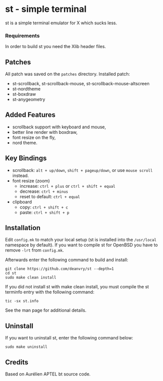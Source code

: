 # st - simple terminal
st is a simple terminal emulator for X which sucks less.

### Requirements
In order to build st you need the Xlib header files.

## Patches
All patch was saved on the `patches` directory. Installed patch:
- st-scrollback, st-scrollback-mouse, st-scrollback-mouse-altscreen
- st-nordtheme
- st-boxdraw
- st-anygeometry

## Added Features
- scrollback support with keyboard and mouse,
- better line render with boxdraw,
- font resize on the fly,
- nord theme.
 
## Key Bindings
- scrollback: `alt + up/down`, `shift + pageup/down`, or use `mouse scroll` instead.
- font resize (zoom)
  - increase: `ctrl + plus` or `ctrl + shift + equal`
  - decrease: `ctrl + minus`
  - reset to default: `ctrl + equal`
- clipboard
  - copy: `ctrl + shift + c`
  - paste: `ctrl + shift + p`

## Installation
Edit `config.mk` to match your local setup (st is installed into the `/usr/local` namespace by default). 
If you want to compile st for OpenBSD you have to remove `-lrt` from `config.mk`.

Afterwards enter the following command to build and install:

    git clone https://github.com/deanvry/st --depth=1
    cd st
    sudo make clean install

If you did not install st with make clean install, you must compile
the st terminfo entry with the following command:

    tic -sx st.info

See the man page for additional details.

## Uninstall
If you want to uninstall st, enter the following command below:

    sudo make uninstall

## Credits
Based on Aurélien APTEL <aurelien dot aptel at gmail dot com> bt source code.
